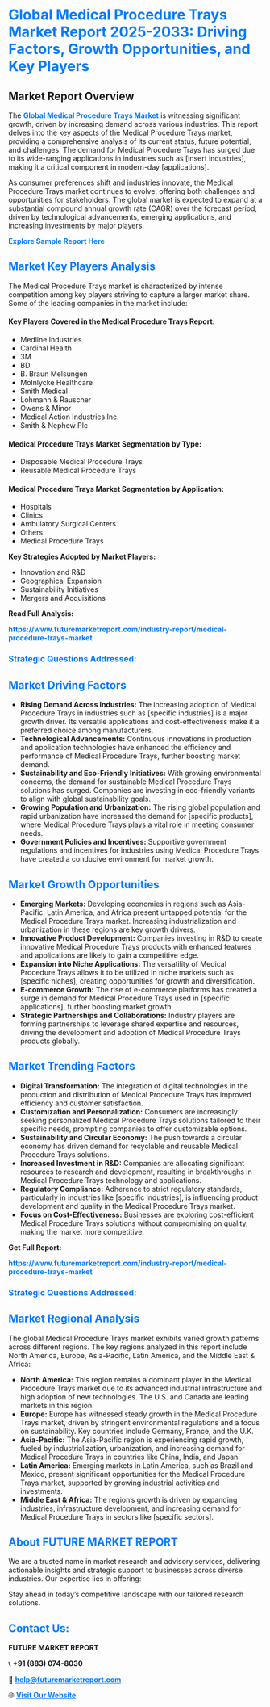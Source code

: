 <h1 style="color: #007BFF;">Global Medical Procedure Trays Market Report 2025-2033: Driving Factors, Growth Opportunities, and Key Players</h1>

<section id="overview">
<h2>Market Report Overview</h2>
<p>The <a href="https://www.futuremarketreport.com/industry-report/medical-procedure-trays-market" style="color: #007BFF; text-decoration: none;"><strong>Global Medical Procedure Trays Market</strong></a> is witnessing significant growth, driven by increasing demand across various industries. This report delves into the key aspects of the Medical Procedure Trays market, providing a comprehensive analysis of its current status, future potential, and challenges. The demand for Medical Procedure Trays has surged due to its wide-ranging applications in industries such as [insert industries], making it a critical component in modern-day [applications].</p>
<p>As consumer preferences shift and industries innovate, the Medical Procedure Trays market continues to evolve, offering both challenges and opportunities for stakeholders. The global market is expected to expand at a substantial compound annual growth rate (CAGR) over the forecast period, driven by technological advancements, emerging applications, and increasing investments by major players.</p>
</section>

<section id="overview">
<p><a href="https://www.futuremarketreport.com/request-sample/reportId=127428" style="color: #007BFF; text-decoration: none;"><strong>Explore Sample Report Here</strong></a></p>
</section>

<section id="key-players">
<h2 style="color: #007BFF;">Market Key Players Analysis</h2>
<p>The Medical Procedure Trays market is characterized by intense competition among key players striving to capture a larger market share. Some of the leading companies in the market include:</p>
<h4>Key Players Covered in the Medical Procedure Trays Report:</h4>
<ul><li>Medline Industries</li><li>Cardinal Health</li><li>3M</li><li>BD</li><li>B. Braun Melsungen</li><li>Molnlycke Healthcare</li><li>Smith Medical</li><li>Lohmann &amp; Rauscher</li><li>Owens &amp; Minor</li><li>Medical Action Industries Inc.</li><li>Smith &amp; Nephew Plc</li></ul>
<h4>Medical Procedure Trays Market Segmentation by Type:</h4>
<ul><li>Disposable Medical Procedure Trays</li><li>Reusable Medical Procedure Trays</li></ul>

<h4>Medical Procedure Trays Market Segmentation by Application:</h4>
<ul><li>Hospitals</li><li>Clinics</li><li>Ambulatory Surgical Centers</li><li>Others</li><li>Medical Procedure Trays</li></ul>
<p><strong>Key Strategies Adopted by Market Players:</strong></p>
<ul>
<li>Innovation and R&D</li>
<li>Geographical Expansion</li>
<li>Sustainability Initiatives</li>
<li>Mergers and Acquisitions</li>
</ul>
</section>

<section>
<p><strong>Read Full Analysis: </strong></p><a href="https://www.futuremarketreport.com/industry-report/medical-procedure-trays-market" style="color: #007BFF; text-decoration: none;"><strong>https://www.futuremarketreport.com/industry-report/medical-procedure-trays-market</strong></a>
<h3 style="color: #007BFF;">Strategic Questions Addressed:</h3>
</section>

<section id="driving-factors">
<h2 style="color: #007BFF;">Market Driving Factors</h2>
<ul>
<li><strong>Rising Demand Across Industries:</strong> The increasing adoption of Medical Procedure Trays in industries such as [specific industries] is a major growth driver. Its versatile applications and cost-effectiveness make it a preferred choice among manufacturers.</li>
<li><strong>Technological Advancements:</strong> Continuous innovations in production and application technologies have enhanced the efficiency and performance of Medical Procedure Trays, further boosting market demand.</li>
<li><strong>Sustainability and Eco-Friendly Initiatives:</strong> With growing environmental concerns, the demand for sustainable Medical Procedure Trays solutions has surged. Companies are investing in eco-friendly variants to align with global sustainability goals.</li>
<li><strong>Growing Population and Urbanization:</strong> The rising global population and rapid urbanization have increased the demand for [specific products], where Medical Procedure Trays plays a vital role in meeting consumer needs.</li>
<li><strong>Government Policies and Incentives:</strong> Supportive government regulations and incentives for industries using Medical Procedure Trays have created a conducive environment for market growth.</li>
</ul>
</section>

<section id="growth-opportunities">
<h2 style="color: #007BFF;">Market Growth Opportunities</h2>
<ul>
<li><strong>Emerging Markets:</strong> Developing economies in regions such as Asia-Pacific, Latin America, and Africa present untapped potential for the Medical Procedure Trays market. Increasing industrialization and urbanization in these regions are key growth drivers.</li>
<li><strong>Innovative Product Development:</strong> Companies investing in R&D to create innovative Medical Procedure Trays products with enhanced features and applications are likely to gain a competitive edge.</li>
<li><strong>Expansion into Niche Applications:</strong> The versatility of Medical Procedure Trays allows it to be utilized in niche markets such as [specific niches], creating opportunities for growth and diversification.</li>
<li><strong>E-commerce Growth:</strong> The rise of e-commerce platforms has created a surge in demand for Medical Procedure Trays used in [specific applications], further boosting market growth.</li>
<li><strong>Strategic Partnerships and Collaborations:</strong> Industry players are forming partnerships to leverage shared expertise and resources, driving the development and adoption of Medical Procedure Trays products globally.</li>
</ul>
</section>

<section id="trending-factors">
<h2 style="color: #007BFF;">Market Trending Factors</h2>
<ul>
<li><strong>Digital Transformation:</strong> The integration of digital technologies in the production and distribution of Medical Procedure Trays has improved efficiency and customer satisfaction.</li>
<li><strong>Customization and Personalization:</strong> Consumers are increasingly seeking personalized Medical Procedure Trays solutions tailored to their specific needs, prompting companies to offer customizable options.</li>
<li><strong>Sustainability and Circular Economy:</strong> The push towards a circular economy has driven demand for recyclable and reusable Medical Procedure Trays solutions.</li>
<li><strong>Increased Investment in R&D:</strong> Companies are allocating significant resources to research and development, resulting in breakthroughs in Medical Procedure Trays technology and applications.</li>
<li><strong>Regulatory Compliance:</strong> Adherence to strict regulatory standards, particularly in industries like [specific industries], is influencing product development and quality in the Medical Procedure Trays market.</li>
<li><strong>Focus on Cost-Effectiveness:</strong> Businesses are exploring cost-efficient Medical Procedure Trays solutions without compromising on quality, making the market more competitive.</li>
</ul>
</section>

<section>
<p><strong>Get Full Report: </strong></p><a href="https://www.futuremarketreport.com/industry-report/medical-procedure-trays-market" style="color: #007BFF; text-decoration: none;"><strong>https://www.futuremarketreport.com/industry-report/medical-procedure-trays-market</strong></a>
<h3 style="color: #007BFF;">Strategic Questions Addressed:</h3>
</section>


<section id="regional-analysis">
<h2 style="color: #007BFF;">Market Regional Analysis</h2>
<p>The global Medical Procedure Trays market exhibits varied growth patterns across different regions. The key regions analyzed in this report include North America, Europe, Asia-Pacific, Latin America, and the Middle East & Africa:</p>
<ul>
<li><strong>North America:</strong> This region remains a dominant player in the Medical Procedure Trays market due to its advanced industrial infrastructure and high adoption of new technologies. The U.S. and Canada are leading markets in this region.</li>
<li><strong>Europe:</strong> Europe has witnessed steady growth in the Medical Procedure Trays market, driven by stringent environmental regulations and a focus on sustainability. Key countries include Germany, France, and the U.K.</li>
<li><strong>Asia-Pacific:</strong> The Asia-Pacific region is experiencing rapid growth, fueled by industrialization, urbanization, and increasing demand for Medical Procedure Trays in countries like China, India, and Japan.</li>
<li><strong>Latin America:</strong> Emerging markets in Latin America, such as Brazil and Mexico, present significant opportunities for the Medical Procedure Trays market, supported by growing industrial activities and investments.</li>
<li><strong>Middle East & Africa:</strong> The region’s growth is driven by expanding industries, infrastructure development, and increasing demand for Medical Procedure Trays in sectors like [specific sectors].</li>
</ul>
</section>

<footer>
<h2 style="color: #007BFF;">About FUTURE MARKET REPORT</h2>
<p>We are a trusted name in market research and advisory services, delivering actionable insights and strategic support to businesses across diverse industries. Our expertise lies in offering:</p>

<p>Stay ahead in today’s competitive landscape with our tailored research solutions.</p>

<h2 style="color: #007BFF;">Contact Us:</h2>
<p><strong>FUTURE MARKET REPORT</strong></p>
<p>📞 <strong>+91 (883) 074-8030</strong></p>
<p>📧 <strong><a href="mailto:help@futuremarketreport.com" style="color: #007BFF;">help@futuremarketreport.com</a></strong></p>
<p>🌐 <strong><a href="https://www.futuremarketreport.com/" style="color: #007BFF;">Visit Our Website</a></strong></p>
</footer>